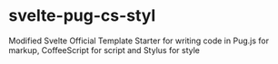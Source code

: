 # svelte-pug-cs-styl
 Modified Svelte Official Template Starter for writing code in Pug.js for markup, CoffeeScript for script and Stylus for style
